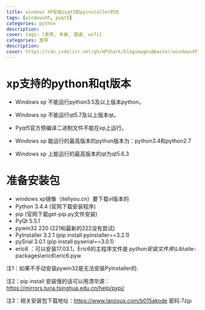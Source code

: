 ```yaml
---
title: windows XP安装pyqt5和pyinstaller的坑
tags: [windowsXP, pyqt5]
categories: python
description: 
cover: tags: [宽带, 多拨, 提速, wifi]
categories: 宽带
description: 
cover: https://cdn.jsdelivr.net/gh/HPShark/blogimages@master/windowsXP_pyqt/封面.png
---
```


# xp支持的python和qt版本
- Windows xp 不能运行python3.5及以上版本python。

- Windows xp 不能运行qt5.7及以上版本qt。

- Pyqt5官方预编译二进制文件不能在xp上运行。

- Windows xp 能运行的最高版本的python版本为：python3.4和python2.7

- Windows xp 上能运行的最高版本的qt为qt5.6.3

# 准备安装包

- windows xp镜像（itellyou.cn）要下载vl版本的
- Python 3.4.4 (官网下载安装程序)
- pip (官网下载get-pip.py文件安装)
- PyQt 5.5.1
- pywin32 220 (221和最新的222没有尝试)
- PyInstaller 3.2.1 (pip install pyinstaller==3.2.1)
- pySrial 3.0.1 (pip install pyserial==3.0.1)
- eric6 ：可以安装17.03.1，Eric6的主程序文件是 $python安装文件夹$\Lib\site-packages\eric6\eric6.pyw

注1：如果不手动安装pywin32是无法安装PyInstaller的.

注2：pip install 安装慢的话可以用清华源：https://mirrors.tuna.tsinghua.edu.cn/help/pypi/

注3：相关安装包下载地址：https://www.lanzous.com/b015akode 密码:7zjp

